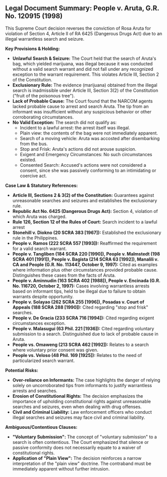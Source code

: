 ## Legal Document Summary: People v. Aruta, G.R. No. 120915 (1998)

This Supreme Court decision reverses the conviction of Rosa Aruta for violation of Section 4, Article II of RA 6425 (Dangerous Drugs Act) due to an illegal warrantless search and seizure.

**Key Provisions & Holding:**

*   **Unlawful Search & Seizure:** The Court held that the search of Aruta's bag, which yielded marijuana, was illegal because it was conducted without a valid search warrant and did not fall under any recognized exception to the warrant requirement. This violates Article III, Section 2 of the Constitution.
*   **Exclusionary Rule:** The evidence (marijuana) obtained from the illegal search is inadmissible under Article III, Section 3(2) of the Constitution ("fruit of the poisonous tree").
*   **Lack of Probable Cause:** The Court found that the NARCOM agents lacked probable cause to arrest and search Aruta. The tip from an informant was insufficient without any suspicious behavior or other corroborating circumstances.
*   **No Valid Exception:** The search did not qualify as:
    *   Incident to a lawful arrest: the arrest itself was illegal.
    *   Plain view: the contents of the bag were not immediately apparent.
    *   Search of a moving vehicle: Aruta was accosted after disembarking from the bus.
    *   Stop and Frisk: Aruta's actions did not arouse suspicion.
    *   Exigent and Emergency Circumstances: No such circumstances existed.
    *   Consented Search: Accused's actions were not considered a consent, since she was passively conforming to an intimidating or coercive act.

**Case Law & Statutory References:**

*   **Article III, Sections 2 & 3(2) of the Constitution:** Guarantees against unreasonable searches and seizures and establishes the exclusionary rule.
*   **Republic Act No. 6425 (Dangerous Drugs Act):** Section 4, violation of which Aruta was charged.
*   **Rule 126, Section 12 of the Rules of Court:** Search incident to a lawful arrest
*   **Stonehill v. Diokno (20 SCRA 383 [1967]):** Established the exclusionary rule in the Philippines.
*   **People v. Ramos (222 SCRA 557 [1993]):** Reaffirmed the requirement for a valid search warrant.
*   **People v. Tangliben (184 SCRA 220 [1990]), People v. Malmstedt (198 SCRA 401 [1991]), People v. Bagista (214 SCRA 63 [1992]), Manalili v. CA and People (G.R. No. 113447, October 9, 1997):** Cited as examples where information plus other circumstances provided probable cause. Distinguishes these cases from the facts of Aruta.
*   **People v. Aminnudin (163 SCRA 402 [1988]), People v. Encinada (G.R. No. 116720, October 2, 1997):** Cases involving warrantless arrests based on informant tips, held to be illegal due to failure to obtain warrants despite opportunity.
*   **People v. Solayao (262 SCRA 255 [1996]), Posadas v. Court of Appeals (188 SCRA 288 [1990]):** Cited regarding "stop and frisk" searches.
*   **People v. De Gracia (233 SCRA 716 [1994]):** Cited regarding exigent circumstances exception.
*   **People v. Malasugui (63 Phil. 221 [1936]):** Cited regarding voluntary submission to a search. Distinguished due to lack of probable cause in Aruta.
*  **People vs. Omaweng (213 SCRA 462 [1992]):** Relates to a search where voluntary prior consent was given.
*  **People vs. Veloso (48 Phil. 169 [1925]):** Relates to the need of particularized search warrant.

**Potential Risks:**

*   **Over-reliance on Informants:** The case highlights the danger of relying solely on uncorroborated tips from informants to justify warrantless arrests and searches.
*   **Erosion of Constitutional Rights:** The decision emphasizes the importance of upholding constitutional rights against unreasonable searches and seizures, even when dealing with drug offenses.
*   **Civil and Criminal Liability:** Law enforcement officers who conduct illegal searches and seizures may face civil and criminal liability.

**Ambiguous/Contentious Clauses:**

*   **"Voluntary Submission":** The concept of "voluntary submission" to a search is often contentious. The Court emphasized that silence or passive conformity does not necessarily equate to a waiver of constitutional rights.
*   **Application of "Plain View":** The decision reinforces a narrow interpretation of the "plain view" doctrine. The contraband must be immediately apparent without further intrusion.
